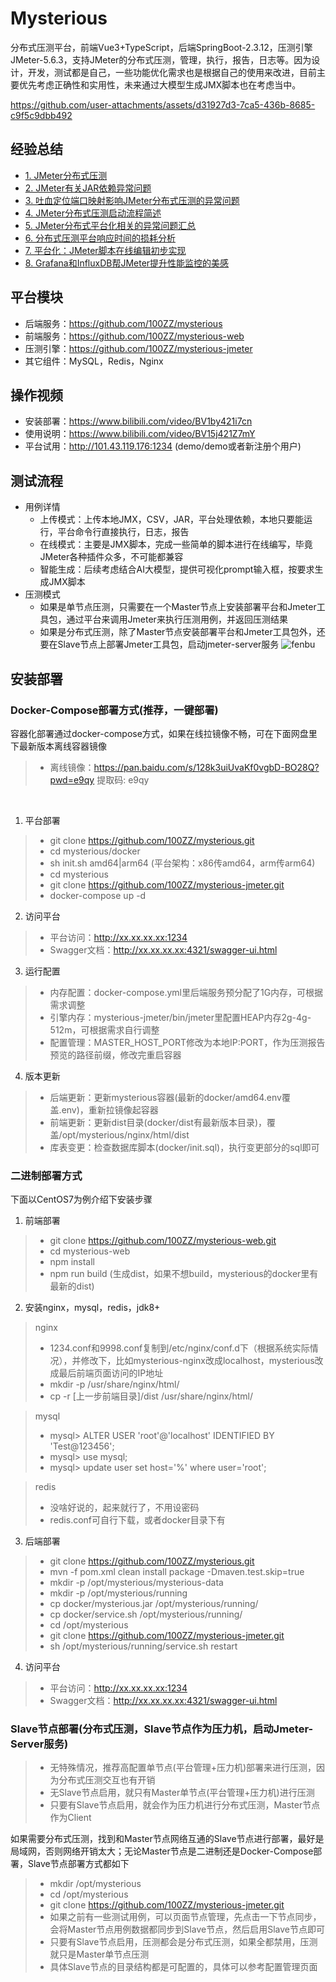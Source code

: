 # Mysterious
分布式压测平台，前端Vue3+TypeScript，后端SpringBoot-2.3.12，压测引擎JMeter-5.6.3，支持JMeter的分布式压测，管理，执行，报告，日志等。因为设计，开发，测试都是自己，一些功能优化需求也是根据自己的使用来改进，目前主要优先考虑正确性和实用性，未来通过大模型生成JMX脚本也在考虑当中。

https://github.com/user-attachments/assets/d31927d3-7ca5-436b-8685-c9f5c9dbb492

## 经验总结
- [1. JMeter分布式压测](https://lihuia.com/jmeter%e5%88%86%e5%b8%83%e5%bc%8f%e5%8e%8b%e6%b5%8b/)
- [2. JMeter有关JAR依赖异常问题](https://lihuia.com/jmeter%e6%9c%89%e5%85%b3jar%e4%be%9d%e8%b5%96%e7%9a%84%e9%97%ae%e9%a2%98/)
- [3. 吐血定位端口映射影响JMeter分布式压测的异常问题](https://lihuia.com/%e5%90%90%e8%a1%80%e5%ae%9a%e4%bd%8d%e7%ab%af%e5%8f%a3%e6%98%a0%e5%b0%84%e5%bd%b1%e5%93%8djmeter%e5%88%86%e5%b8%83%e5%bc%8f%e5%8e%8b%e6%b5%8b%e7%9a%84%e5%bc%82%e5%b8%b8%e9%97%ae%e9%a2%98/)
- [4. JMeter分布式压测启动流程简述](https://lihuia.com/jmeter%e5%88%86%e5%b8%83%e5%bc%8f%e5%8e%8b%e6%b5%8b%e5%90%af%e5%8a%a8%e6%b5%81%e7%a8%8b%e7%ae%80%e8%bf%b0/)
- [5. JMeter分布式平台化相关的异常问题汇总](https://lihuia.com/jmeter%e5%88%86%e5%b8%83%e5%bc%8f%e7%9b%b8%e5%85%b3%e7%9a%84%e5%bc%82%e5%b8%b8%e9%97%ae%e9%a2%98%e6%b1%87%e6%80%bb/)
- [6. 分布式压测平台响应时间的损耗分析](https://lihuia.com/%e5%8e%8b%e6%b5%8b%e5%b9%b3%e5%8f%b0%e5%93%8d%e5%ba%94%e6%97%b6%e9%97%b4%e7%9a%84%e6%8d%9f%e8%80%97%e5%88%86%e6%9e%90/)
- [7. 平台化：JMeter脚本在线编辑初步实现](https://lihuia.com/%e5%b9%b3%e5%8f%b0%e5%8c%96%ef%bc%9ajmeter%e8%84%9a%e6%9c%ac%e5%9c%a8%e7%ba%bf%e7%bc%96%e8%be%91%e5%88%9d%e6%ad%a5%e5%ae%9e%e7%8e%b0/)
- [8. Grafana和InfluxDB帮JMeter提升性能监控的美感](https://lihuia.com/grafana%e5%92%8cinfluxdb%e5%b8%aejmeter%e5%b1%95%e7%a4%ba%e7%be%8e%e8%a7%82%e7%9a%84%e6%80%a7%e8%83%bd%e7%9b%91%e6%8e%a7/)


## 平台模块
- 后端服务：https://github.com/100ZZ/mysterious
- 前端服务：https://github.com/100ZZ/mysterious-web
- 压测引擎：https://github.com/100ZZ/mysterious-jmeter
- 其它组件：MySQL，Redis，Nginx

## 操作视频
- 安装部署：https://www.bilibili.com/video/BV1by421i7cn
- 使用说明：https://www.bilibili.com/video/BV15j421Z7mY
- 平台试用：http://101.43.119.176:1234 (demo/demo或者新注册个用户)

## 测试流程
- 用例详情
  - 上传模式：上传本地JMX，CSV，JAR，平台处理依赖，本地只要能运行，平台命令行直接执行，日志，报告
  - 在线模式：主要是JMX脚本，完成一些简单的脚本进行在线编写，毕竟JMeter各种插件众多，不可能都兼容
  - 智能生成：后续考虑结合AI大模型，提供可视化prompt输入框，按要求生成JMX脚本
- 压测模式
  - 如果是单节点压测，只需要在一个Master节点上安装部署平台和Jmeter工具包，通过平台来调用Jmeter来执行压测用例，并返回压测结果
  - 如果是分布式压测，除了Master节点安装部署平台和Jmeter工具包外，还要在Slave节点上部署Jmeter工具包，启动jmeter-server服务
  ![fenbu](https://github.com/user-attachments/assets/b0ed73af-f839-4485-a40e-b487da475eb0)


## 安装部署
### Docker-Compose部署方式(推荐，一键部署)
容器化部署通过docker-compose方式，如果在线拉镜像不畅，可在下面网盘里下最新版本离线容器镜像
>- 离线镜像：https://pan.baidu.com/s/128k3uiUvaKf0vgbD-BO28Q?pwd=e9qy 提取码: e9qy
<br>

1. 平台部署
>- git clone https://github.com/100ZZ/mysterious.git
>- cd mysterious/docker
>- sh init.sh amd64|arm64 (平台架构：x86传amd64，arm传arm64)
>- cd mysterious
>- git clone https://github.com/100ZZ/mysterious-jmeter.git
>- docker-compose up -d
2. 访问平台
>- 平台访问：http://xx.xx.xx.xx:1234
>- Swagger文档：http://xx.xx.xx.xx:4321/swagger-ui.html
3. 运行配置
>- 内存配置：docker-compose.yml里后端服务预分配了1G内存，可根据需求调整
>- 引擎内存：mysterious-jmeter/bin/jmeter里配置HEAP内存2g-4g-512m，可根据需求自行调整
>- 配置管理：MASTER_HOST_PORT修改为本地IP:PORT，作为压测报告预览的路径前缀，修改完重启容器
4. 版本更新
>- 后端更新：更新mysterious容器(最新的docker/amd64.env覆盖.env)，重新拉镜像起容器
>- 前端更新：更新dist目录(docker/dist有最新版本目录)，覆盖/opt/mysterious/nginx/html/dist
>- 库表变更：检查数据库脚本(docker/init.sql)，执行变更部分的sql即可

### 二进制部署方式
下面以CentOS7为例介绍下安装步骤
1. 前端部署
>- git clone https://github.com/100ZZ/mysterious-web.git
>- cd mysterious-web
>- npm install
>- npm run build (生成dist，如果不想build，mysterious的docker里有最新的dist)
2. 安装nginx，mysql，redis，jdk8+
> nginx
>- 1234.conf和9998.conf复制到/etc/nginx/conf.d下（根据系统实际情况），并修改下，比如mysterious-nginx改成localhost，mysterious改成最后前端页面访问的IP地址
>- mkdir -p /usr/share/nginx/html/
>- cp -r [上一步前端目录]/dist /usr/share/nginx/html/

> mysql
>- mysql> ALTER USER 'root'@'localhost' IDENTIFIED BY 'Test@123456';
>- mysql> use mysql;
>- mysql> update user set host='%' where user='root';

> redis
>- 没啥好说的，起来就行了，不用设密码
>- redis.conf可自行下载，或者docker目录下有

3. 后端部署
>- git clone https://github.com/100ZZ/mysterious.git
>- mvn -f pom.xml clean install package -Dmaven.test.skip=true
>- mkdir -p /opt/mysterious/mysterious-data
>- mkdir -p /opt/mysterious/running
>- cp docker/mysterious.jar /opt/mysterious/running/
>- cp docker/service.sh /opt/mysterious/running/
>- cd /opt/mysterious
>- git clone https://github.com/100ZZ/mysterious-jmeter.git
>- sh /opt/mysterious/running/service.sh restart
4. 访问平台
>- 平台访问：http://xx.xx.xx.xx:1234
>- Swagger文档：http://xx.xx.xx.xx:4321/swagger-ui.html

### Slave节点部署(分布式压测，Slave节点作为压力机，启动Jmeter-Server服务)
>- 无特殊情况，推荐高配置单节点(平台管理+压力机)部署来进行压测，因为分布式压测交互也有开销
>- 无Slave节点启用，就只有Master单节点(平台管理+压力机)进行压测
>- 只要有Slave节点启用，就会作为压力机进行分布式压测，Master节点作为Client

如果需要分布式压测，找到和Master节点网络互通的Slave节点进行部署，最好是局域网，否则网络开销太大；无论Master节点是二进制还是Docker-Compose部署，Slave节点部署方式都如下
>- mkdir /opt/mysterious
>- cd /opt/mysterious
>- git clone https://github.com/100ZZ/mysterious-jmeter.git
>- 如果之前有一些测试用例，可以页面节点管理，先点击一下节点同步，会将Master节点用例数据都同步到Slave节点，然后启用Slave节点即可
>- 只要有Slave节点启用，压测都会是分布式压测，如果全都禁用，压测就只是Master单节点压测
>- 具体Slave节点的目录结构都是可配置的，具体可以参考配置管理页面
